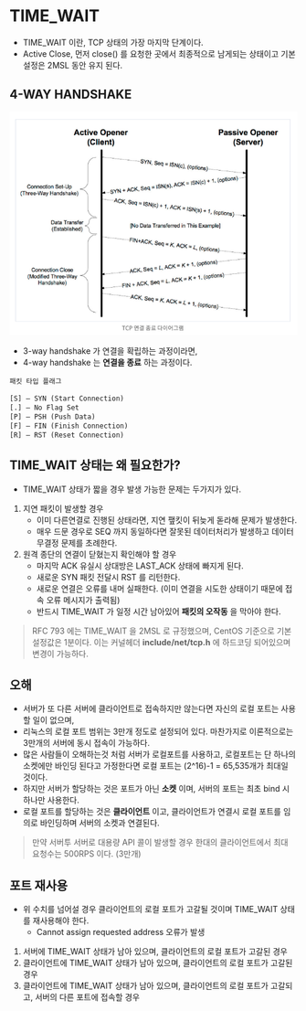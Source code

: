 # TIME_WAIT
- TIME_WAIT 이란, TCP 상태의 가장 마지막 단계이다.
- Active Close, 먼저 close() 를 요청한 곳에서 최종적으로 남게되는 상태이고 기본 설정은 2MSL 동안 유지 된다.

## 4-WAY HANDSHAKE
![4_way_hand_shake](./images/4way_handshake.png)

- 3-way handshake 가 연결을 확립하는 과정이라면,
- 4-way handshake 는 **연결을 종료** 하는 과정이다.

`패킷 타입 플래그`
```
[S] – SYN (Start Connection)
[.] – No Flag Set
[P] – PSH (Push Data)
[F] – FIN (Finish Connection)
[R] – RST (Reset Connection)
```

## TIME_WAIT 상태는 왜 필요한가?
- TIME_WAIT 상태가 짧을 경우 발생 가능한 문제는 두가지가 있다.

1. 지연 패킷이 발생할 경우
    - 이미 다른연결로 진행된 상태라면, 지연 퍂킷이 뒤늦게 돋라해 문제가 발생한다.
    - 매우 드문 경우로 SEQ 까지 동일하다면 잘못된 데이터처리가 발생하고 데이터 무결정 문제를 초례한다.
2. 원격 종단의 연결이 닫혔는지 확인해야 할 경우
    - 마지막 ACK 유실시 상대방은 LAST_ACK 상태에 빠지게 된다.
    - 새로운 SYN 패킷 전달시 RST 를 리턴한다.
    - 새로운 연결은 오류를 내머 실패한다. (이미 연결을 시도한 상태이기 때문에 접속 오류 메시지가 출력됨)
    - 반드시 TIME_WAIT 가 일정 시간 남아있어 **패킷의 오작동** 을 막아야 한다.

> RFC 793 에는 TIME_WAIT 을 2MSL 로 규정했으며, CentOS 기준으로 기본 설정값은 1분이다.
> 이는 커널헤더 **include/net/tcp.h** 에 하드코딩 되어있으며 변경이 가능하다.



## 오해
- 서버가 또 다른 서버에 클라이언트로 접속하지만 않는다면 자신의 로컬 포트는 사용할 일이 없으며, 
- 리눅스의 로컬 포트 범위는 3만개 정도로 설정되어 있다. 마찬가지로 이론적으로는 3만개의 서버에 동시 접속이 가능하다.
- 많은 사람들이 오해하는것 처럼 서버가 로컬포트를 사용하고, 로컬포트는 단 하나의 소켓에만 바인딩 된다고 가정한다면 로컬 포트는 (2^16)-1 = 65,535개가 최대일 것이다.
- 하지만 서버가 할당하는 것은 포트가 아닌 **소켓** 이며, 서버의 포트는 최초 bind 시 하나만 사용한다.
- 로컬 포트를 할당하는 것은 **클라이언트** 이고, 클라이언트가 연결시 로컬 포트를 임의로 바인딩하며 서버의 소켓과 연결된다.

> 만약 서버투 서버로 대용량 API 콜이 발생할 경우 한대의 클라이언트에서 최대 요청수는 500RPS 이다. (3만개)

## 포트 재사용
- 위 수치를 넘어설 경우 클라이언트의 로컬 포트가 고갈될 것이며 TIME_WAIT 상태를 재사용해야 한다.
   - Cannot assign requested address 오류가 발생

1. 서버에 TIME_WAIT 상태가 남아 있으며, 클라이언트의 로컬 포트가 고갈된 경우
2. 클라이언트에 TIME_WAIT 상태가 남아 있으며, 클라이언트의 로컬 포트가 고갈된 경우
3. 클라이언트에 TIME_WAIT 상태가 남아 있으며, 클라이언트의 로컬 포트가 고갈되고, 서버의 다른 포트에 접속할 경우

